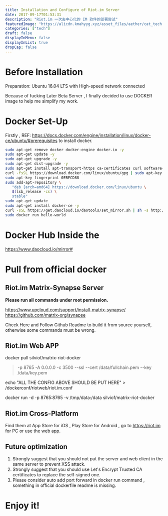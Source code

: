 ```yaml
---
title: Installation and Configure of Riot.im Server
date: 2017-09-17T01:53:31
description: "Riot.im 一次去中心化的 IM 软件的部署尝试"
featuredImage: "https://alicdn.kmahyyg.xyz/asset_files/aether/cat_tech.webp"
categories: ["tech"]
draft: false
displayInMenu: false
displayInList: true
dropCap: false
---
```


# Before Installation

Preparation: Ubuntu 16.04 LTS with High-speed network connected

Because of fucking Later Beta Server , I finally decided to use DOCKER image to help me simplify my work.

# Docker Set-Up

Firstly , REF: https://docs.docker.com/engine/installation/linux/docker-ce/ubuntu/#prerequisites to install docker.

```bash
sudo apt-get remove docker docker-engine docker.io -y
sudo apt-get update -y
sudo apt-get upgrade -y
sudo apt-get dist-upgrade -y
sudo apt-get install apt-transport-https ca-certificates curl software-properties-common -y
curl -fsSL https://download.docker.com/linux/ubuntu/gpg | sudo apt-key add -
sudo apt-key fingerprint 0EBFCD88
sudo add-apt-repository \
   "deb [arch=amd64] https://download.docker.com/linux/ubuntu \
   $(lsb_release -cs) \
   stable"
sudo apt-get update
sudo apt-get install docker-ce -y
curl -sSL https://get.daocloud.io/daotools/set_mirror.sh | sh -s http://eeae51ae.m.daocloud.io
sudo docker run hello-world
```

# Docker Hub Inside the 

https://www.daocloud.io/mirror#

# Pull from official docker

## Riot.im Matrix-Synapse Server

 **Please run all commands under root permission.**
 
https://www.upcloud.com/support/install-matrix-synapse/
https://github.com/matrix-org/synapse

Check Here and Follow Github Readme to build it from source yourself, otherwise some commands must be wrong.

## Riot.im Web APP

docker pull silviof/matrix-riot-docker

> -p 8765
> -A 0.0.0.0
> -c 3500
> --ssl
> --cert /data/fullchain.pem
> --key /data/key.pem

echo "ALL THE CONFIG ABOVE SHOULD BE PUT HERE" > /dockerconf/riotweb/riot.im.conf

docker run -d -p 8765:8765 -v /tmp/data:/data silviof/matrix-riot-docker

## Riot.im Cross-Platform 
 
Find them at App Store for iOS , Play Store for Android , go to https://riot.im for PC or use the web app.

## Future optimization

1. Strongly suggest that you should not put the server and web client in the same server to prevent XSS attack.
2. Strongly suggest that you should use Let's Encrypt Trusted CA certificates to replace the self-signed one.
3. Please consider auto add port forward in docker run command , something in official dockerfile readme is missing.

# Enjoy it!
